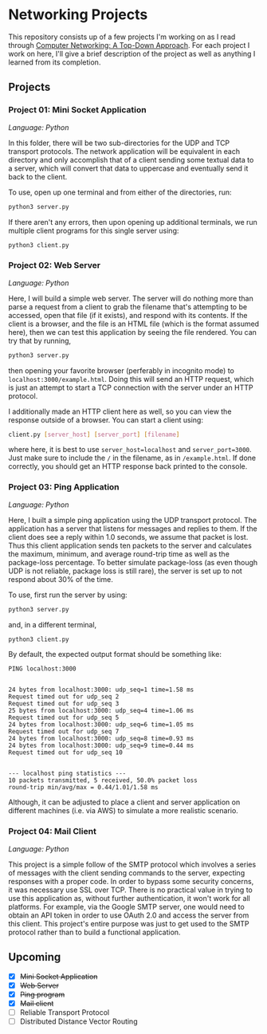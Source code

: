 # Networking Projects
This repository consists up of a few projects I'm working on as I read through [Computer Networking: A Top-Down Approach](https://www.amazon.com/Computer-Networking-Top-Down-Approach-7th/dp/0133594149/). For each project I work on here, I'll give a brief description of the project as well as anything I learned from its completion.

## Projects

### Project 01: Mini Socket Application
*Language: Python*

In this folder, there will be two sub-directories for the UDP and TCP transport protocols. The network application will be equivalent in each directory and only accomplish that of a client sending some textual data to a server, which will convert that data to uppercase and eventually send it back to the client.

To use, open up one terminal and from either of the directories, run:
```bash
python3 server.py
```
If there aren't any errors, then upon opening up additional terminals, we run multiple client programs for this single server using:
```bash
python3 client.py
```

### Project 02: Web Server
*Language: Python*

Here, I will build a simple web server. The server will do nothing more than parse a request from a client to grab the filename that's attempting to be accessed, open that file (if it exists), and respond with its contents. If the client is a browser, and the file is an HTML file (which is the format assumed here), then we can test this application by seeing the file rendered. You can try that by running,
```bash
python3 server.py
```
then opening your favorite browser (perferably in incognito mode) to `localhost:3000/example.html`. Doing this will send an HTTP request, which is just an attempt to start a TCP connection with the server under an HTTP protocol.

I additionally made an HTTP client here as well, so you can view the response outside of a browser. You can start a client using:
```bash
client.py [server_host] [server_port] [filename]
```
where here, it is best to use `server_host=localhost` and `server_port=3000`. Just make sure to include the `/` in the filename, as in `/example.html`. If done correctly, you should get an HTTP response back printed to the console.

### Project 03: Ping Application
*Language: Python*

Here, I built a simple ping application using the UDP transport protocol. The application has a server that listens for messages and replies to them. If the client does see a reply within 1.0 seconds, we assume that packet is lost. Thus this client application sends ten packets to the server and calculates the maximum, minimum, and average round-trip time as well as the package-loss percentage. To better simulate package-loss (as even though UDP is not reliable, package loss is still rare), the server is set up to not respond about 30% of the time.

To use, first run the server by using:
```bash
python3 server.py
```
and, in a different terminal,
```bash
python3 client.py
```

By default, the expected output format should be something like:
```
PING localhost:3000


24 bytes from localhost:3000: udp_seq=1 time=1.58 ms
Request timed out for udp_seq 2
Request timed out for udp_seq 3
25 bytes from localhost:3000: udp_seq=4 time=1.06 ms
Request timed out for udp_seq 5
24 bytes from localhost:3000: udp_seq=6 time=1.05 ms
Request timed out for udp_seq 7
24 bytes from localhost:3000: udp_seq=8 time=0.93 ms
24 bytes from localhost:3000: udp_seq=9 time=0.44 ms
Request timed out for udp_seq 10


--- localhost ping statistics ---
10 packets transmitted, 5 received, 50.0% packet loss
round-trip min/avg/max = 0.44/1.01/1.58 ms
```
Although, it can be adjusted to place a client and server application on different machines (i.e. via AWS) to simulate a more realistic scenario.

### Project 04: Mail Client
*Language: Python*

This project is a simple follow of the SMTP protocol which involves a series of messages with the client sending commands to the server, expecting responses with a proper code. In order to bypass some security concerns, it was necessary use SSL over TCP. There is no practical value in trying to use this application as, without further authentication, it won't work for all platforms. For example, via the Google SMTP server, one would need to obtain an API token in order to use OAuth 2.0 and access the server from this client. This project's entire purpose was just to get used to the SMTP protocol rather than to build a functional application.

## Upcoming
- [x] ~~Mini Socket Application~~
- [x] ~~Web Server~~
- [x] ~~Ping program~~
- [x] ~~Mail client~~
- [ ] Reliable Transport Protocol
- [ ] Distributed Distance Vector Routing
